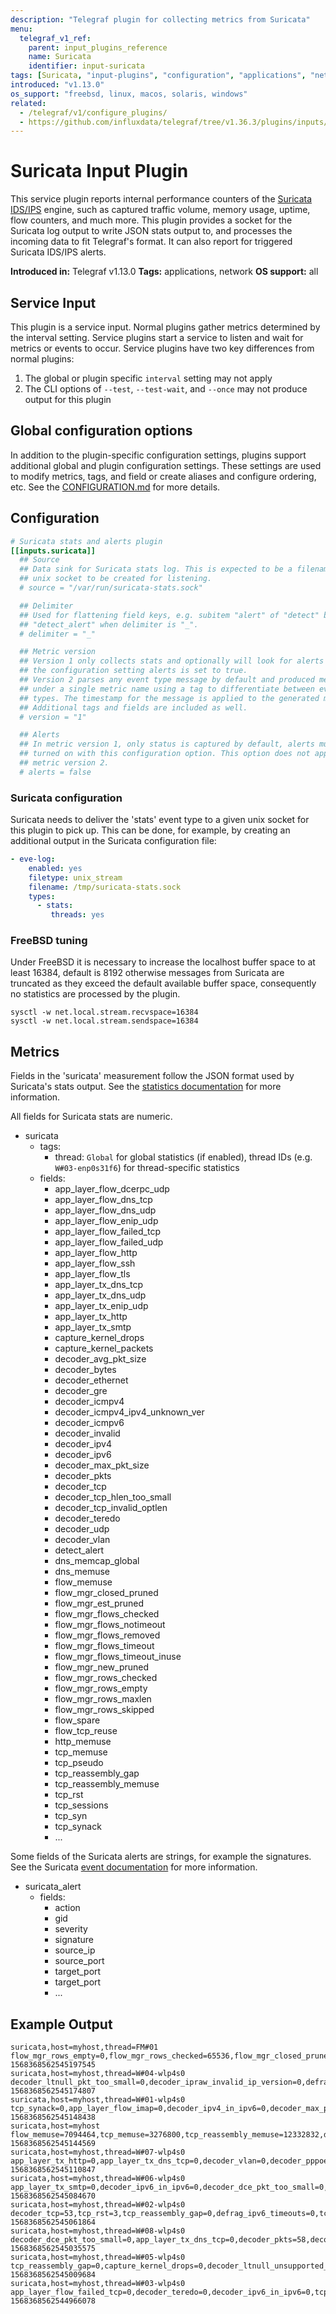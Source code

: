 ```yaml
---
description: "Telegraf plugin for collecting metrics from Suricata"
menu:
  telegraf_v1_ref:
    parent: input_plugins_reference
    name: Suricata
    identifier: input-suricata
tags: [Suricata, "input-plugins", "configuration", "applications", "network"]
introduced: "v1.13.0"
os_support: "freebsd, linux, macos, solaris, windows"
related:
  - /telegraf/v1/configure_plugins/
  - https://github.com/influxdata/telegraf/tree/v1.36.3/plugins/inputs/suricata/README.md, Suricata Plugin Source
---
```


# Suricata Input Plugin

This service plugin reports internal performance counters of the
[Suricata IDS/IPS](https://suricata.io/) engine, such as captured traffic volume, memory
usage, uptime, flow counters, and much more. This plugin provides a socket for
the Suricata log output to write JSON stats output to, and processes the
incoming data to fit Telegraf's format. It can also report for triggered
Suricata IDS/IPS alerts.

**Introduced in:** Telegraf v1.13.0
**Tags:** applications, network
**OS support:** all

[suricata]: https://suricata.io/

## Service Input <!-- @/docs/includes/service_input.md -->

This plugin is a service input. Normal plugins gather metrics determined by the
interval setting. Service plugins start a service to listen and wait for
metrics or events to occur. Service plugins have two key differences from
normal plugins:

1. The global or plugin specific `interval` setting may not apply
2. The CLI options of `--test`, `--test-wait`, and `--once` may not produce
   output for this plugin

## Global configuration options <!-- @/docs/includes/plugin_config.md -->

In addition to the plugin-specific configuration settings, plugins support
additional global and plugin configuration settings. These settings are used to
modify metrics, tags, and field or create aliases and configure ordering, etc.
See the [CONFIGURATION.md](/telegraf/v1/configuration/#plugins) for more details.

[CONFIGURATION.md]: ../../../docs/CONFIGURATION.md#plugins

## Configuration

```toml @sample.conf
# Suricata stats and alerts plugin
[[inputs.suricata]]
  ## Source
  ## Data sink for Suricata stats log. This is expected to be a filename of a
  ## unix socket to be created for listening.
  # source = "/var/run/suricata-stats.sock"

  ## Delimiter
  ## Used for flattening field keys, e.g. subitem "alert" of "detect" becomes
  ## "detect_alert" when delimiter is "_".
  # delimiter = "_"

  ## Metric version
  ## Version 1 only collects stats and optionally will look for alerts if
  ## the configuration setting alerts is set to true.
  ## Version 2 parses any event type message by default and produced metrics
  ## under a single metric name using a tag to differentiate between event
  ## types. The timestamp for the message is applied to the generated metric.
  ## Additional tags and fields are included as well.
  # version = "1"

  ## Alerts
  ## In metric version 1, only status is captured by default, alerts must be
  ## turned on with this configuration option. This option does not apply for
  ## metric version 2.
  # alerts = false
```

### Suricata configuration

Suricata needs to deliver the 'stats' event type to a given unix socket for
this plugin to pick up. This can be done, for example, by creating an additional
output in the Suricata configuration file:

```yaml
- eve-log:
    enabled: yes
    filetype: unix_stream
    filename: /tmp/suricata-stats.sock
    types:
      - stats:
         threads: yes
```

### FreeBSD tuning

Under FreeBSD it is necessary to increase the localhost buffer space to at least
16384, default is 8192 otherwise messages from Suricata are truncated as they
exceed the default available buffer space, consequently no statistics are
processed by the plugin.

```text
sysctl -w net.local.stream.recvspace=16384
sysctl -w net.local.stream.sendspace=16384
```

## Metrics

Fields in the 'suricata' measurement follow the JSON format used by Suricata's
stats output. See the [statistics documentation](http://suricata.readthedocs.io/en/latest/performance/statistics.html) for more
information.

All fields for Suricata stats are numeric.

- suricata
  - tags:
    - thread: `Global` for global statistics (if enabled), thread IDs
              (e.g. `W#03-enp0s31f6`) for thread-specific statistics
  - fields:
    - app_layer_flow_dcerpc_udp
    - app_layer_flow_dns_tcp
    - app_layer_flow_dns_udp
    - app_layer_flow_enip_udp
    - app_layer_flow_failed_tcp
    - app_layer_flow_failed_udp
    - app_layer_flow_http
    - app_layer_flow_ssh
    - app_layer_flow_tls
    - app_layer_tx_dns_tcp
    - app_layer_tx_dns_udp
    - app_layer_tx_enip_udp
    - app_layer_tx_http
    - app_layer_tx_smtp
    - capture_kernel_drops
    - capture_kernel_packets
    - decoder_avg_pkt_size
    - decoder_bytes
    - decoder_ethernet
    - decoder_gre
    - decoder_icmpv4
    - decoder_icmpv4_ipv4_unknown_ver
    - decoder_icmpv6
    - decoder_invalid
    - decoder_ipv4
    - decoder_ipv6
    - decoder_max_pkt_size
    - decoder_pkts
    - decoder_tcp
    - decoder_tcp_hlen_too_small
    - decoder_tcp_invalid_optlen
    - decoder_teredo
    - decoder_udp
    - decoder_vlan
    - detect_alert
    - dns_memcap_global
    - dns_memuse
    - flow_memuse
    - flow_mgr_closed_pruned
    - flow_mgr_est_pruned
    - flow_mgr_flows_checked
    - flow_mgr_flows_notimeout
    - flow_mgr_flows_removed
    - flow_mgr_flows_timeout
    - flow_mgr_flows_timeout_inuse
    - flow_mgr_new_pruned
    - flow_mgr_rows_checked
    - flow_mgr_rows_empty
    - flow_mgr_rows_maxlen
    - flow_mgr_rows_skipped
    - flow_spare
    - flow_tcp_reuse
    - http_memuse
    - tcp_memuse
    - tcp_pseudo
    - tcp_reassembly_gap
    - tcp_reassembly_memuse
    - tcp_rst
    - tcp_sessions
    - tcp_syn
    - tcp_synack
    - ...

Some fields of the Suricata alerts are strings, for example the signatures. See
the Suricata [event documentation](https://suricata.readthedocs.io/en/suricata-6.0.0/output/eve/eve-json-format.html?highlight=priority#event-type-alert) for more information.

- suricata_alert
  - fields:
    - action
    - gid
    - severity
    - signature
    - source_ip
    - source_port
    - target_port
    - target_port
    - ...

[stats_doc]: http://suricata.readthedocs.io/en/latest/performance/statistics.html
[events_doc]: https://suricata.readthedocs.io/en/suricata-6.0.0/output/eve/eve-json-format.html?highlight=priority#event-type-alert

## Example Output

```text
suricata,host=myhost,thread=FM#01 flow_mgr_rows_empty=0,flow_mgr_rows_checked=65536,flow_mgr_closed_pruned=0,flow_emerg_mode_over=0,flow_mgr_flows_timeout_inuse=0,flow_mgr_rows_skipped=65535,flow_mgr_bypassed_pruned=0,flow_mgr_flows_removed=0,flow_mgr_est_pruned=0,flow_mgr_flows_notimeout=1,flow_mgr_flows_checked=1,flow_mgr_rows_busy=0,flow_spare=10000,flow_mgr_rows_maxlen=1,flow_mgr_new_pruned=0,flow_emerg_mode_entered=0,flow_tcp_reuse=0,flow_mgr_flows_timeout=0 1568368562545197545
suricata,host=myhost,thread=W#04-wlp4s0 decoder_ltnull_pkt_too_small=0,decoder_ipraw_invalid_ip_version=0,defrag_ipv4_reassembled=0,tcp_no_flow=0,app_layer_flow_tls=1,decoder_udp=25,defrag_ipv6_fragments=0,defrag_ipv4_fragments=0,decoder_tcp=59,decoder_vlan=0,decoder_pkts=84,decoder_vlan_qinq=0,decoder_avg_pkt_size=574,flow_memcap=0,defrag_max_frag_hits=0,tcp_ssn_memcap_drop=0,capture_kernel_packets=84,app_layer_flow_dcerpc_udp=0,app_layer_tx_dns_tcp=0,tcp_rst=0,decoder_icmpv4=0,app_layer_tx_tls=0,decoder_ipv4=84,decoder_erspan=0,decoder_ltnull_unsupported_type=0,decoder_invalid=0,app_layer_flow_ssh=0,capture_kernel_drops=0,app_layer_flow_ftp=0,app_layer_tx_http=0,tcp_pseudo_failed=0,defrag_ipv6_reassembled=0,defrag_ipv6_timeouts=0,tcp_pseudo=0,tcp_sessions=1,decoder_ethernet=84,decoder_raw=0,decoder_sctp=0,app_layer_flow_dns_udp=1,decoder_gre=0,app_layer_flow_http=0,app_layer_flow_imap=0,tcp_segment_memcap_drop=0,detect_alert=0,app_layer_flow_failed_tcp=0,decoder_teredo=0,decoder_mpls=0,decoder_ppp=0,decoder_max_pkt_size=1422,decoder_ipv6=0,tcp_reassembly_gap=0,app_layer_flow_dcerpc_tcp=0,decoder_ipv4_in_ipv6=0,tcp_stream_depth_reached=0,app_layer_flow_dns_tcp=0,app_layer_flow_smtp=0,tcp_syn=1,decoder_sll=0,tcp_invalid_checksum=0,app_layer_tx_dns_udp=1,decoder_bytes=48258,defrag_ipv4_timeouts=0,app_layer_flow_msn=0,decoder_pppoe=0,decoder_null=0,app_layer_flow_failed_udp=3,app_layer_tx_smtp=0,decoder_icmpv6=0,decoder_ipv6_in_ipv6=0,tcp_synack=1,app_layer_flow_smb=0,decoder_dce_pkt_too_small=0 1568368562545174807
suricata,host=myhost,thread=W#01-wlp4s0 tcp_synack=0,app_layer_flow_imap=0,decoder_ipv4_in_ipv6=0,decoder_max_pkt_size=684,decoder_gre=0,defrag_ipv4_timeouts=0,tcp_invalid_checksum=0,decoder_ipv4=53,flow_memcap=0,app_layer_tx_http=0,app_layer_tx_smtp=0,decoder_null=0,tcp_no_flow=0,app_layer_tx_tls=0,app_layer_flow_ssh=0,app_layer_flow_smtp=0,decoder_pppoe=0,decoder_teredo=0,decoder_ipraw_invalid_ip_version=0,decoder_ltnull_pkt_too_small=0,tcp_rst=0,decoder_ppp=0,decoder_ipv6=29,app_layer_flow_dns_udp=3,decoder_vlan=0,app_layer_flow_dcerpc_tcp=0,tcp_syn=0,defrag_ipv4_fragments=0,defrag_ipv6_timeouts=0,decoder_raw=0,defrag_ipv6_reassembled=0,tcp_reassembly_gap=0,tcp_sessions=0,decoder_udp=44,tcp_segment_memcap_drop=0,app_layer_tx_dns_udp=3,app_layer_flow_tls=0,decoder_tcp=37,defrag_ipv4_reassembled=0,app_layer_flow_failed_udp=6,app_layer_flow_ftp=0,decoder_icmpv6=1,tcp_stream_depth_reached=0,capture_kernel_drops=0,decoder_sll=0,decoder_bytes=15883,decoder_ethernet=91,tcp_pseudo=0,app_layer_flow_http=0,decoder_sctp=0,decoder_pkts=91,decoder_avg_pkt_size=174,decoder_erspan=0,app_layer_flow_msn=0,app_layer_flow_smb=0,capture_kernel_packets=91,decoder_icmpv4=0,decoder_ipv6_in_ipv6=0,tcp_ssn_memcap_drop=0,decoder_vlan_qinq=0,decoder_ltnull_unsupported_type=0,decoder_invalid=0,defrag_max_frag_hits=0,tcp_pseudo_failed=0,detect_alert=0,app_layer_tx_dns_tcp=0,app_layer_flow_failed_tcp=0,app_layer_flow_dcerpc_udp=0,app_layer_flow_dns_tcp=0,defrag_ipv6_fragments=0,decoder_mpls=0,decoder_dce_pkt_too_small=0 1568368562545148438
suricata,host=myhost flow_memuse=7094464,tcp_memuse=3276800,tcp_reassembly_memuse=12332832,dns_memuse=0,dns_memcap_state=0,dns_memcap_global=0,http_memuse=0,http_memcap=0 1568368562545144569
suricata,host=myhost,thread=W#07-wlp4s0 app_layer_tx_http=0,app_layer_tx_dns_tcp=0,decoder_vlan=0,decoder_pppoe=0,decoder_sll=0,decoder_tcp=0,flow_memcap=0,app_layer_flow_msn=0,tcp_no_flow=0,tcp_rst=0,tcp_segment_memcap_drop=0,tcp_sessions=0,detect_alert=0,defrag_ipv6_reassembled=0,decoder_ipraw_invalid_ip_version=0,decoder_erspan=0,decoder_icmpv4=0,app_layer_tx_dns_udp=2,decoder_ltnull_pkt_too_small=0,decoder_bytes=1998,decoder_ipv6=1,defrag_ipv4_fragments=0,defrag_ipv6_fragments=0,app_layer_tx_smtp=0,decoder_ltnull_unsupported_type=0,decoder_max_pkt_size=342,app_layer_flow_ftp=0,decoder_ipv6_in_ipv6=0,defrag_ipv4_reassembled=0,defrag_ipv6_timeouts=0,app_layer_flow_dns_tcp=0,decoder_avg_pkt_size=181,defrag_ipv4_timeouts=0,tcp_stream_depth_reached=0,decoder_mpls=0,app_layer_flow_dns_udp=2,tcp_ssn_memcap_drop=0,app_layer_flow_dcerpc_tcp=0,app_layer_flow_failed_udp=2,app_layer_flow_smb=0,app_layer_flow_failed_tcp=0,decoder_invalid=0,decoder_null=0,decoder_gre=0,decoder_ethernet=11,app_layer_flow_ssh=0,defrag_max_frag_hits=0,capture_kernel_drops=0,tcp_pseudo_failed=0,app_layer_flow_smtp=0,decoder_udp=10,decoder_sctp=0,decoder_teredo=0,decoder_icmpv6=1,tcp_pseudo=0,tcp_synack=0,app_layer_tx_tls=0,app_layer_flow_imap=0,capture_kernel_packets=11,decoder_pkts=11,decoder_raw=0,decoder_ppp=0,tcp_syn=0,tcp_invalid_checksum=0,app_layer_flow_tls=0,decoder_ipv4_in_ipv6=0,app_layer_flow_http=0,decoder_dce_pkt_too_small=0,decoder_ipv4=10,decoder_vlan_qinq=0,tcp_reassembly_gap=0,app_layer_flow_dcerpc_udp=0 1568368562545110847
suricata,host=myhost,thread=W#06-wlp4s0 app_layer_tx_smtp=0,decoder_ipv6_in_ipv6=0,decoder_dce_pkt_too_small=0,tcp_segment_memcap_drop=0,tcp_sessions=1,decoder_ppp=0,tcp_pseudo_failed=0,app_layer_tx_dns_tcp=0,decoder_invalid=0,defrag_ipv4_timeouts=0,app_layer_flow_smb=0,app_layer_flow_ssh=0,decoder_bytes=19407,decoder_null=0,app_layer_flow_tls=1,decoder_avg_pkt_size=473,decoder_pkts=41,decoder_pppoe=0,decoder_tcp=32,defrag_ipv4_reassembled=0,tcp_reassembly_gap=0,decoder_raw=0,flow_memcap=0,defrag_ipv6_timeouts=0,app_layer_flow_smtp=0,app_layer_tx_http=0,decoder_sll=0,decoder_udp=8,decoder_ltnull_pkt_too_small=0,decoder_ltnull_unsupported_type=0,decoder_ipv4_in_ipv6=0,decoder_vlan=0,decoder_max_pkt_size=1422,tcp_no_flow=0,app_layer_flow_failed_tcp=0,app_layer_flow_dns_tcp=0,app_layer_flow_ftp=0,decoder_icmpv4=0,defrag_max_frag_hits=0,tcp_rst=0,app_layer_flow_msn=0,app_layer_flow_failed_udp=2,app_layer_flow_dns_udp=0,app_layer_flow_dcerpc_udp=0,decoder_ipv4=39,decoder_ethernet=41,defrag_ipv6_reassembled=0,tcp_ssn_memcap_drop=0,app_layer_tx_tls=0,decoder_gre=0,decoder_vlan_qinq=0,tcp_pseudo=0,app_layer_flow_imap=0,app_layer_flow_dcerpc_tcp=0,defrag_ipv4_fragments=0,defrag_ipv6_fragments=0,tcp_synack=1,app_layer_flow_http=0,app_layer_tx_dns_udp=0,capture_kernel_packets=41,decoder_ipv6=2,tcp_invalid_checksum=0,tcp_stream_depth_reached=0,decoder_ipraw_invalid_ip_version=0,decoder_icmpv6=1,tcp_syn=1,detect_alert=0,capture_kernel_drops=0,decoder_teredo=0,decoder_erspan=0,decoder_sctp=0,decoder_mpls=0 1568368562545084670
suricata,host=myhost,thread=W#02-wlp4s0 decoder_tcp=53,tcp_rst=3,tcp_reassembly_gap=0,defrag_ipv6_timeouts=0,tcp_ssn_memcap_drop=0,app_layer_flow_dcerpc_tcp=0,decoder_max_pkt_size=1422,decoder_ipv6_in_ipv6=0,tcp_no_flow=0,app_layer_flow_ftp=0,app_layer_flow_ssh=0,decoder_pkts=82,decoder_sctp=0,tcp_invalid_checksum=0,app_layer_flow_dns_tcp=0,decoder_ipraw_invalid_ip_version=0,decoder_bytes=26441,decoder_erspan=0,tcp_pseudo_failed=0,tcp_syn=1,app_layer_tx_http=0,app_layer_tx_smtp=0,decoder_teredo=0,decoder_ipv4=80,defrag_ipv4_fragments=0,tcp_stream_depth_reached=0,app_layer_flow_smb=0,capture_kernel_packets=82,decoder_null=0,decoder_ltnull_pkt_too_small=0,decoder_ppp=0,decoder_icmpv6=1,app_layer_flow_dns_udp=2,app_layer_flow_http=0,app_layer_tx_dns_udp=3,decoder_mpls=0,decoder_sll=0,defrag_ipv4_reassembled=0,tcp_segment_memcap_drop=0,app_layer_flow_imap=0,decoder_ltnull_unsupported_type=0,decoder_icmpv4=0,decoder_raw=0,defrag_ipv4_timeouts=0,app_layer_flow_failed_udp=8,decoder_gre=0,capture_kernel_drops=0,defrag_ipv6_reassembled=0,tcp_pseudo=0,app_layer_flow_tls=1,decoder_avg_pkt_size=322,decoder_dce_pkt_too_small=0,decoder_ethernet=82,defrag_ipv6_fragments=0,tcp_sessions=1,tcp_synack=1,app_layer_tx_dns_tcp=0,decoder_vlan=0,flow_memcap=0,decoder_vlan_qinq=0,decoder_udp=28,decoder_invalid=0,detect_alert=0,app_layer_flow_failed_tcp=0,app_layer_tx_tls=0,decoder_pppoe=0,decoder_ipv6=2,decoder_ipv4_in_ipv6=0,defrag_max_frag_hits=0,app_layer_flow_dcerpc_udp=0,app_layer_flow_smtp=0,app_layer_flow_msn=0 1568368562545061864
suricata,host=myhost,thread=W#08-wlp4s0 decoder_dce_pkt_too_small=0,app_layer_tx_dns_tcp=0,decoder_pkts=58,decoder_ppp=0,decoder_raw=0,decoder_ipv4_in_ipv6=0,decoder_max_pkt_size=1392,tcp_invalid_checksum=0,tcp_syn=0,decoder_ipv4=51,decoder_ipv6_in_ipv6=0,decoder_tcp=0,decoder_ltnull_pkt_too_small=0,flow_memcap=0,decoder_udp=58,tcp_ssn_memcap_drop=0,tcp_pseudo=0,app_layer_flow_dcerpc_udp=0,app_layer_flow_dns_udp=5,app_layer_tx_http=0,capture_kernel_drops=0,decoder_vlan=0,tcp_segment_memcap_drop=0,app_layer_flow_ftp=0,app_layer_flow_imap=0,app_layer_flow_http=0,app_layer_flow_tls=0,decoder_icmpv4=0,decoder_sctp=0,defrag_ipv4_timeouts=0,tcp_reassembly_gap=0,detect_alert=0,decoder_ethernet=58,tcp_pseudo_failed=0,decoder_teredo=0,defrag_ipv4_reassembled=0,tcp_sessions=0,app_layer_flow_msn=0,decoder_ipraw_invalid_ip_version=0,tcp_no_flow=0,app_layer_flow_dns_tcp=0,decoder_null=0,defrag_ipv4_fragments=0,app_layer_flow_dcerpc_tcp=0,app_layer_flow_failed_udp=8,app_layer_tx_tls=0,decoder_bytes=15800,decoder_ipv6=7,tcp_stream_depth_reached=0,decoder_invalid=0,decoder_ltnull_unsupported_type=0,app_layer_tx_dns_udp=6,decoder_pppoe=0,decoder_avg_pkt_size=272,decoder_erspan=0,defrag_ipv6_timeouts=0,app_layer_flow_failed_tcp=0,decoder_gre=0,decoder_sll=0,defrag_max_frag_hits=0,app_layer_flow_ssh=0,capture_kernel_packets=58,decoder_mpls=0,decoder_vlan_qinq=0,tcp_rst=0,app_layer_flow_smb=0,app_layer_tx_smtp=0,decoder_icmpv6=0,defrag_ipv6_fragments=0,defrag_ipv6_reassembled=0,tcp_synack=0,app_layer_flow_smtp=0 1568368562545035575
suricata,host=myhost,thread=W#05-wlp4s0 tcp_reassembly_gap=0,capture_kernel_drops=0,decoder_ltnull_unsupported_type=0,tcp_sessions=0,tcp_stream_depth_reached=0,tcp_pseudo_failed=0,app_layer_flow_failed_tcp=0,app_layer_tx_dns_tcp=0,decoder_null=0,decoder_dce_pkt_too_small=0,decoder_udp=7,tcp_rst=3,app_layer_flow_dns_tcp=0,decoder_invalid=0,defrag_ipv4_reassembled=0,tcp_synack=0,app_layer_flow_ftp=0,decoder_bytes=3117,decoder_pppoe=0,app_layer_flow_dcerpc_tcp=0,app_layer_flow_smb=0,decoder_ipv6_in_ipv6=0,decoder_ipraw_invalid_ip_version=0,app_layer_flow_imap=0,app_layer_tx_dns_udp=2,decoder_ppp=0,decoder_ipv4=21,decoder_tcp=14,flow_memcap=0,tcp_syn=0,tcp_invalid_checksum=0,decoder_teredo=0,decoder_ltnull_pkt_too_small=0,defrag_max_frag_hits=0,app_layer_tx_tls=0,decoder_pkts=24,decoder_sll=0,defrag_ipv6_fragments=0,app_layer_flow_dcerpc_udp=0,app_layer_flow_smtp=0,decoder_icmpv6=3,defrag_ipv6_timeouts=0,decoder_ipv6=3,decoder_raw=0,defrag_ipv6_reassembled=0,tcp_no_flow=0,detect_alert=0,app_layer_flow_tls=0,decoder_ethernet=24,decoder_vlan=0,decoder_icmpv4=0,decoder_ipv4_in_ipv6=0,app_layer_flow_failed_udp=1,decoder_mpls=0,decoder_max_pkt_size=653,decoder_sctp=0,defrag_ipv4_timeouts=0,tcp_ssn_memcap_drop=0,app_layer_flow_dns_udp=1,app_layer_tx_smtp=0,capture_kernel_packets=24,decoder_vlan_qinq=0,decoder_gre=0,app_layer_flow_ssh=0,app_layer_flow_msn=0,defrag_ipv4_fragments=0,app_layer_flow_http=0,tcp_segment_memcap_drop=0,tcp_pseudo=0,app_layer_tx_http=0,decoder_erspan=0,decoder_avg_pkt_size=129 1568368562545009684
suricata,host=myhost,thread=W#03-wlp4s0 app_layer_flow_failed_tcp=0,decoder_teredo=0,decoder_ipv6_in_ipv6=0,tcp_pseudo_failed=0,tcp_stream_depth_reached=0,tcp_syn=0,decoder_gre=0,tcp_segment_memcap_drop=0,tcp_ssn_memcap_drop=0,app_layer_tx_smtp=0,decoder_raw=0,decoder_ltnull_pkt_too_small=0,tcp_sessions=0,tcp_reassembly_gap=0,app_layer_flow_ssh=0,app_layer_flow_imap=0,decoder_ipv4=463,decoder_ethernet=463,capture_kernel_packets=463,decoder_pppoe=0,defrag_ipv4_reassembled=0,app_layer_flow_tls=0,app_layer_flow_dcerpc_udp=0,app_layer_flow_dns_udp=0,decoder_vlan=0,decoder_ipraw_invalid_ip_version=0,decoder_mpls=0,tcp_no_flow=0,decoder_avg_pkt_size=445,decoder_udp=432,flow_memcap=0,app_layer_tx_dns_udp=0,app_layer_flow_msn=0,app_layer_flow_http=0,app_layer_flow_dcerpc_tcp=0,decoder_ipv6=0,decoder_ipv4_in_ipv6=0,defrag_ipv4_timeouts=0,defrag_ipv4_fragments=0,defrag_ipv6_timeouts=0,decoder_sctp=0,defrag_ipv6_fragments=0,app_layer_flow_dns_tcp=0,app_layer_tx_tls=0,defrag_max_frag_hits=0,decoder_bytes=206345,decoder_vlan_qinq=0,decoder_invalid=0,decoder_ppp=0,tcp_rst=0,detect_alert=0,capture_kernel_drops=0,app_layer_flow_failed_udp=4,decoder_null=0,decoder_icmpv4=0,decoder_icmpv6=0,decoder_ltnull_unsupported_type=0,defrag_ipv6_reassembled=0,tcp_invalid_checksum=0,tcp_synack=0,decoder_tcp=31,tcp_pseudo=0,app_layer_flow_smb=0,app_layer_flow_smtp=0,decoder_max_pkt_size=1463,decoder_dce_pkt_too_small=0,app_layer_tx_http=0,decoder_pkts=463,decoder_sll=0,app_layer_flow_ftp=0,app_layer_tx_dns_tcp=0,decoder_erspan=0 1568368562544966078
```
